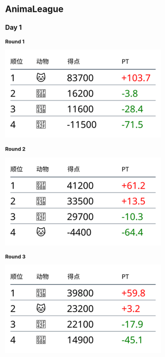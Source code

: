 # AnimaLeague

## Day 1

### Round 1

![1-1](./record/1-1.svg)

### Round 2

![1-2](./record/1-2.svg)

### Round 3

![1-3](./record/1-3.svg)
